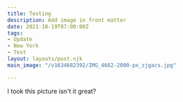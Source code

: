 ```yaml
---
title: Testing
description: Add image in front matter
date: 2021-10-19T07:00:00Z
tags:
- Update
- New York
- Test
layout: layouts/post.njk
main_image: "/v1634682392/IMG_4682-2000-px_zjgacs.jpg"

---
```

I took this picture isn't it great?